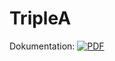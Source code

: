 # TripleA

Dokumentation: [![PDF](https://www.sharelatex.com/github/repos/KalleDK/TripleADokumentation/builds/latest/badge.svg)](https://www.sharelatex.com/github/repos/KalleDK/TripleADokumentation/builds/latest/output.pdf)
